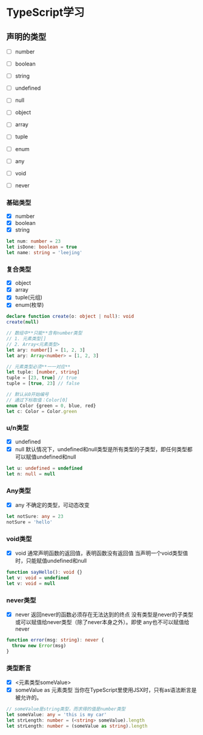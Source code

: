 # TypeScript学习

## 声明的类型
- [ ] number
- [ ] boolean
- [ ] string
- [ ] undefined
- [ ] null
- [ ] object
- [ ] array
- [ ] tuple
- [ ] enum
- [ ] any
- [ ] void
- [ ] never


### 基础类型
- [x] number
- [x] boolean
- [x] string
```ts
let num: number = 23
let isDone: boolean = true
let name: string = 'leejing'
```

### 复合类型
- [x] object
- [x] array
- [x] tuple(元组)
- [x] enum(枚举)
```ts
declare function create(o: object | null): void
create(null)

// 数组中**只能**含有number类型
// 1. 元素类型[]
// 2. Array<元素类型>
let ary: number[] = [1, 2, 3]
let ary: Array<number> = [1, 2, 3]

// 元素类型必须**一一对应**
let tuple: [number, string]
tuple = [23, true] // true
tuple = [true, 23] // false

// 默认从0开始编号
// 通过下标取值：Color[0]
enum Color {green = 0, blue, red}
let c: Color = Color.green
```

### u/n类型
- [x] undefined
- [x] null
默认情况下，undefined和null类型是所有类型的子类型，即任何类型都可以赋值undefined和null
```ts
let u: undefined = undefined
let n: null = null
```

### Any类型
- [x] any
不确定的类型，可动态改变
```ts
let notSure: any = 23
notSure = 'hello'
```

### void类型
- [x] void
通常声明函数的返回值，表明函数没有返回值
当声明一个void类型值时，只能赋值undefined和null
```ts
function sayHello(): void {}
let v: void = undefined
let v: void = null
```

### never类型
- [x] never
返回never的函数必须存在无法达到的终点
没有类型是never的子类型或可以赋值给never类型（除了never本身之外）。即使 any也不可以赋值给never
```ts
function error(msg: string): never {
  throw new Error(msg)
}
```

### 类型断言
- [x] <元素类型someValue>
- [x] someValue as 元素类型
当你在TypeScript里使用JSX时，只有as语法断言是被允许的。
```ts
// someValue是string类型，而求得的值是number类型
let someValue: any = 'this is my car'
let strLength: number = (<string> someValue).length
let strLength: number = (someValue as string).length
```
